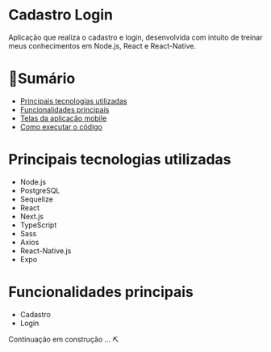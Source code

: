 # Cadastro Login 
Aplicação que realiza o cadastro e login, desenvolvida com intuito de treinar meus conhecimentos em Node.js, React e React-Native.

 :mag_right:Sumário
=================
<!--ts-->
   * [Principais tecnologias utilizadas](#Principais-tecnologias-utilizadas )
   * [Funcionalidades principais](#Funcionalidades-principais)
   * [Telas da aplicação mobile](#Telas-da-aplicação-mobile)
   * [Como executar o código](#como-executar-o-código)
<!--te-->

# Principais tecnologias utilizadas  
 * Node.js 
 * PostgreSQL 
 * Sequelize 
 * React 
 * Next.js 
 * TypeScript 
 * Sass 
 * Axios 
 * React-Native.js 
 * Expo 

 # Funcionalidades principais 
  * Cadastro 
  * Login 

Continuação em construção ... ⛏️



